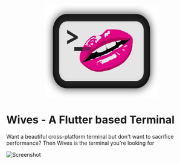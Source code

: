 <p align="center">
  <img width="300px" src="assets/logo.svg" alt="Wives Logo">
</p>

# Wives - A Flutter based Terminal

Want a beautiful cross-platform terminal but don't want to sacrifice performance? Then Wives is the terminal you're looking for

![Screenshot](https://user-images.githubusercontent.com/61944859/193413936-98f0655c-8210-4f85-bee0-5191de6af976.png)